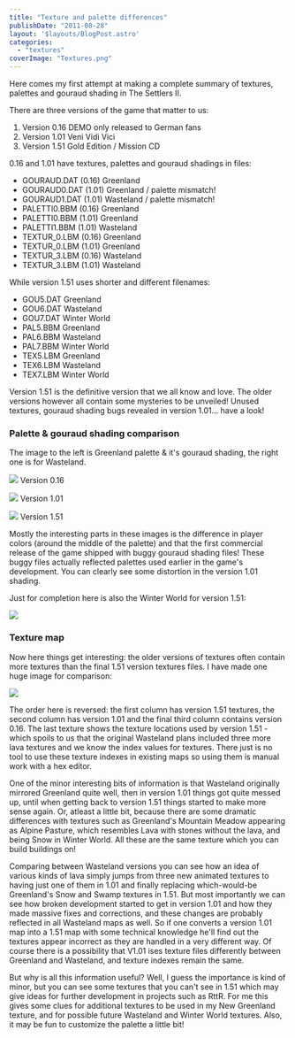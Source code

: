 ```yaml
---
title: "Texture and palette differences"
publishDate: "2011-08-28"
layout: '$layouts/BlogPost.astro'
categories: 
  - "textures"
coverImage: "Textures.png"
---
```


Here comes my first attempt at making a complete summary of textures, palettes and gouraud shading in The Settlers II.

There are three versions of the game that matter to us:

1. Version 0.16 DEMO only released to German fans
2. Version 1.01 Veni Vidi Vici
3. Version 1.51 Gold Edition / Mission CD

0.16 and 1.01 have textures, palettes and gouraud shadings in files:

- GOURAUD.DAT (0.16) Greenland
- GOURAUD0.DAT (1.01) Greenland / palette mismatch!
- GOURAUD1.DAT (1.01) Wasteland / palette mismatch!
- PALETTI0.BBM (0.16) Greenland
- PALETTI0.BBM (1.01) Greenland
- PALETTI1.BBM (1.01) Wasteland
- TEXTUR\_0.LBM (0.16) Greenland
- TEXTUR\_0.LBM (1.01) Greenland
- TEXTUR\_3.LBM (0.16) Wasteland
- TEXTUR\_3.LBM (1.01) Wasteland

While version 1.51 uses shorter and different filenames:

- GOU5.DAT Greenland
- GOU6.DAT Wasteland
- GOU7.DAT Winter World
- PAL5.BBM Greenland
- PAL6.BBM Wasteland
- PAL7.BBM Winter World
- TEX5.LBM Greenland
- TEX6.LBM Wasteland
- TEX7.LBM Winter World

Version 1.51 is the definitive version that we all know and love. The older versions however all contain some mysteries to be unveiled! Unused textures, gouraud shading bugs revealed in version 1.01... have a look!

### Palette & gouraud shading comparison

The image to the left is Greenland palette & it's gouraud shading, the right one is for Wasteland.

![](/wp-content/uploads/2011/08/Wasteland-Version-016.png) Version 0.16

![](/wp-content/uploads/2011/08/Wasteland-Version-101.png) Version 1.01

![](/wp-content/uploads/2011/08/Wasteland-Version-151.png) Version 1.51

Mostly the interesting parts in these images is the difference in player colors (around the middle of the palette) and that the first commercial release of the game shipped with buggy gouraud shading files! These buggy files actually reflected palettes used earlier in the game's development. You can clearly see some distortion in the version 1.01 shading.

Just for completion here is also the Winter World for version 1.51:

![](/wp-content/uploads/2011/08/Winter-World-Version-151.png)

### Texture map

Now here things get interesting: the older versions of textures often contain more textures than the final 1.51 version textures files. I have made one huge image for comparison:

![](/wp-content/uploads/2011/08/Textures.png)

The order here is reversed: the first column has version 1.51 textures, the second column has version 1.01 and the final third column contains version 0.16. The last texture shows the texture locations used by version 1.51 - which spoils to us that the original Wasteland plans included three more lava textures and we know the index values for textures. There just is no tool to use these texture indexes in existing maps so using them is manual work with a hex editor.

One of the minor interesting bits of information is that Wasteland originally mirrored Greenland quite well, then in version 1.01 things got quite messed up, until when getting back to version 1.51 things started to make more sense again. Or, atleast a little bit, because there are some dramatic differences with textures such as Greenland's Mountain Meadow appearing as Alpine Pasture, which resembles Lava with stones without the lava, and being Snow in Winter World. All these are the same texture which you can build buildings on!

Comparing between Wasteland versions you can see how an idea of various kinds of lava simply jumps from three new animated textures to having just one of them in 1.01 and finally replacing which-would-be Greenland's Snow and Swamp textures in 1.51. But most importantly we can see how broken development started to get in version 1.01 and how they made massive fixes and corrections, and these changes are probably reflected in all Wasteland maps as well. So if one converts a version 1.01 map into a 1.51 map with some technical knowledge he'll find out the textures appear incorrect as they are handled in a very different way. Of course there is a possibility that V1.01 ises texture files differently between Greenland and Wasteland, and texture indexes remain the same.

But why is all this information useful? Well, I guess the importance is kind of minor, but you can see some textures that you can't see in 1.51 which may give ideas for further development in projects such as RttR. For me this gives some clues for additional textures to be used in my New Greenland texture, and for possible future Wasteland and Winter World textures. Also, it may be fun to customize the palette a little bit!
